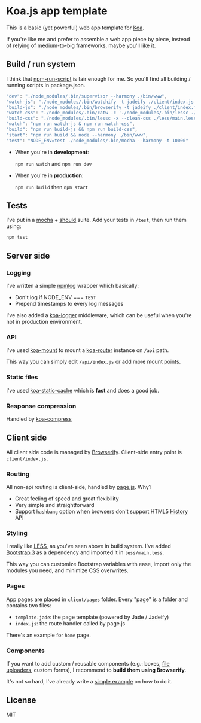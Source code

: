 Koa.js app template
===================

This is a basic (yet powerful) web app template for [Koa](http://koajs.com).

If you're like me and prefer to assemble a web app piece by piece, instead of relying of medium-to-big frameworks, maybe you'll like it.


## Build / run system

I think that [npm-run-script](https://www.npmjs.org/doc/cli/npm-run-script.html) is fair enough for me. So you'll find all building / running scripts in package.json.

```js
"dev": "./node_modules/.bin/supervisor --harmony ./bin/www",
"watch-js": "./node_modules/.bin/watchify -t jadeify ./client/index.js -o ./public/js/bundle.js -dv",
"build-js": "./node_modules/.bin/browserify -t jadeify ./client/index.js | ./node_modules/.bin/uglifyjs -mc > ./public/js/bundle.js",
"watch-css": "./node_modules/.bin/catw -c './node_modules/.bin/lessc ./less/main.less' ./less/*.less -o ./public/css/bundle.css -v",
"build-css": "./node_modules/.bin/lessc -x --clean-css ./less/main.less > ./public/css/bundle.css",
"watch": "npm run watch-js & npm run watch-css",
"build": "npm run build-js && npm run build-css",
"start": "npm run build && node --harmony ./bin/www",
"test": "NODE_ENV=test ./node_modules/.bin/mocha --harmony -t 10000"
```

- When you're in **development**:
    
    `npm run watch` and `npm run dev`

- When you're in **production**:

    `npm run build` then `npm start`

## Tests

I've put in a [mocha](http://mochajs.org) + [should](https://github.com/shouldjs/should.js) suite. Add your tests in `/test`, then run them using:

`npm test`

## Server side

### Logging

I've written a simple [npmlog](https://www.npmjs.org/package/npmlog) wrapper which basically:

- Don't log if NODE_ENV === `TEST`
- Prepend timestamps to every log messages

I've also added a [koa-logger](https://www.npmjs.org/package/koa-logger) middleware, which can be useful when you're not in production environment.

### API

I've used [koa-mount](https://www.npmjs.org/package/koa-mount) to mount a [koa-router](https://www.npmjs.org/package/koa-router) instance on `/api` path.

This way you can simply edit `/api/index.js` or add more mount points.

### Static files

I've used [koa-static-cache](https://www.npmjs.org/package/koa-static-cache) which is **fast** and does a good job.

### Response compression

Handled by [koa-compress](https://www.npmjs.org/package/koa-compress)


## Client side

All client side code is managed by [Browserify](http://browserify.org). 
Client-side entry point is `client/index.js`.

### Routing

All non-api routing is client-side, handled by [page.js](https://github.com/visionmedia/page.js). Why?

- Great feeling of speed and great flexibility
- Very simple and straightforward
- Support `hashbang` option when browsers don't support HTML5 [History](https://developer.mozilla.org/en-US/docs/Web/API/History) API

### Styling

I really like [LESS](http://lesscss.org), as you've seen above in build system.
I've added [Bootstrap 3](http://getbootstrap.com) as a dependency and imported it in `less/main.less`.

This way you can customize Bootstrap variables with ease, import only the modules you need, and minimize CSS overwrites.

### Pages

App pages are placed in `client/pages` folder. Every "page" is a folder and contains two files:

- `template.jade`: the page template (powered by Jade / Jadeify)
- `index.js`: the route handler called by page.js

There's an example for `home` page.

### Components

If you want to add custom / reusable components (e.g.: boxes, [file uploaders](https://github.com/mpangrazzi/html5-uploader), custom forms), I recommend to **build them using Browserify**. 

It's not so hard, I've already write a [simple example](https://github.com/mpangrazzi/browserify-reusable-components) on how to do it.


## License

MIT
